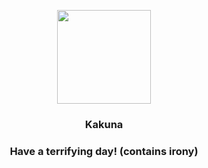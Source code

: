 <p align="center">
    <img src="https://raw.githubusercontent.com/PokeAPI/sprites/master/sprites/pokemon/14.png" width="150" height="150">
</p>
<h3 align="center"> <b>Kakuna</b></h3>
<h3 align="center">Have a terrifying day! (contains irony)</h3>
